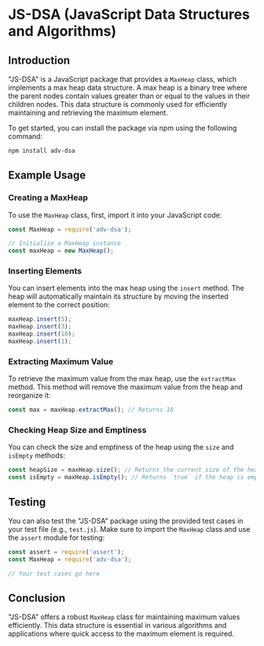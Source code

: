 # JS-DSA (JavaScript Data Structures and Algorithms)

## Introduction
"JS-DSA" is a JavaScript package that provides a `MaxHeap` class, which implements a max heap data structure. A max heap is a binary tree where the parent nodes contain values greater than or equal to the values in their children nodes. This data structure is commonly used for efficiently maintaining and retrieving the maximum element.

To get started, you can install the package via npm using the following command:

```bash
npm install adv-dsa
```

## Example Usage

### Creating a MaxHeap
To use the `MaxHeap` class, first, import it into your JavaScript code:

```javascript
const MaxHeap = require('adv-dsa');

// Initialize a MaxHeap instance
const maxHeap = new MaxHeap();
```

### Inserting Elements
You can insert elements into the max heap using the `insert` method. The heap will automatically maintain its structure by moving the inserted element to the correct position:

```javascript
maxHeap.insert(5);
maxHeap.insert(3);
maxHeap.insert(10);
maxHeap.insert(1);
```

### Extracting Maximum Value
To retrieve the maximum value from the max heap, use the `extractMax` method. This method will remove the maximum value from the heap and reorganize it:

```javascript
const max = maxHeap.extractMax(); // Returns 10
```

### Checking Heap Size and Emptiness
You can check the size and emptiness of the heap using the `size` and `isEmpty` methods:

```javascript
const heapSize = maxHeap.size(); // Returns the current size of the heap
const isEmpty = maxHeap.isEmpty(); // Returns `true` if the heap is empty, `false` otherwise
```

## Testing

You can also test the "JS-DSA" package using the provided test cases in your test file (e.g., `test.js`). Make sure to import the `MaxHeap` class and use the `assert` module for testing:

```javascript
const assert = require('assert');
const MaxHeap = require('adv-dsa');

// Your test cases go here
```

## Conclusion
"JS-DSA" offers a robust `MaxHeap` class for maintaining maximum values efficiently. This data structure is essential in various algorithms and applications where quick access to the maximum element is required.
